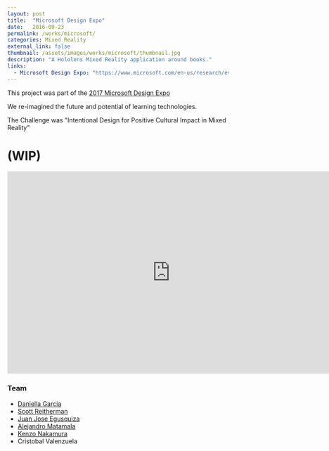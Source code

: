 ```yaml
---
layout: post
title:  "Microsoft Design Expo"
date:   2016-09-23
permalink: /works/microsoft/
categories: Mixed Reality
external_link: false
thumbnail: /assets/images/works/microsoft/thumbnail.jpg
description: "A Hololens Mixed Reality application around books."
links:
  - Microsoft Design Expo: "https://www.microsoft.com/en-us/research/event/design-expo-2017/"
---
```


This project was part of the [2017 Microsoft Design Expo](https://www.microsoft.com/en-us/research/event/design-expo-2017/)

We re-imagined the future and potential of learning technologies.

The Challenge was "Intentional Design for Positive Cultural Impact in Mixed Reality"

# (WIP)

<iframe src="https://player.vimeo.com/video/214315429" width="740" height="460" frameborder="0" webkitallowfullscreen mozallowfullscreen allowfullscreen></iframe>

### Team
- [Daniella Garcia](http://cargocollective.com/lobster/CV)
- [Scott Reitherman](http://pillarpointmusic.com/)
- [Juan Jose Egusquiza](http://cargocollective.com/juanjose)
- [Alejandro Matamala](http://matamala.info/)
- [Kenzo Nakamura](http://kenzonakamura.com/)
- Cristobal Valenzuela
